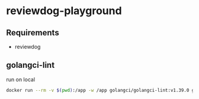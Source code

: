 # reviewdog-playground

## Requirements

- reviewdog

## golangci-lint

run on local

```sh
docker run --rm -v $(pwd):/app -w /app golangci/golangci-lint:v1.39.0 golangci-lint run ./... | reviewdog -f=golangci-lint -diff="git diff FETCH_HEAD"
```

